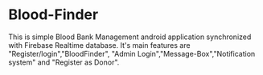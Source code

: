 # Blood-Finder
This is simple Blood Bank Management android application synchronized with Firebase Realtime database. 
It's main features are "Register/login","BloodFinder", "Admin Login","Message-Box","Notification system"
and "Register as Donor".

